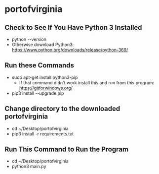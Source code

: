 # portofvirginia

## Check to See If You Have Python 3 Installed

- python --version
- Otherwise download Python3: https://www.python.org/downloads/release/python-369/

## Run these Commands

- sudo apt-get install python3-pip
  - If that command didn't work install this and run from this program: https://gitforwindows.org/
- pip3 install --upgrade pip

## Change directory to the downloaded portofvirginia

- cd ~/Desktop/portofvirginia
- pip3 install -r requirements.txt

## Run This Command to Run the Program

- cd ~/Desktop/portofvirginia
- python3 main.py
